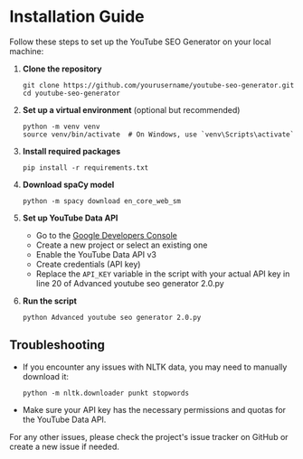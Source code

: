 # Installation Guide

Follow these steps to set up the YouTube SEO Generator on your local machine:

1. **Clone the repository**

   ```
   git clone https://github.com/yourusername/youtube-seo-generator.git
   cd youtube-seo-generator
   ```

2. **Set up a virtual environment** (optional but recommended)

   ```
   python -m venv venv
   source venv/bin/activate  # On Windows, use `venv\Scripts\activate`
   ```

3. **Install required packages**

   ```
   pip install -r requirements.txt
   ```

4. **Download spaCy model**

   ```
   python -m spacy download en_core_web_sm
   ```

5. **Set up YouTube Data API**

   - Go to the [Google Developers Console](https://console.developers.google.com/)
   - Create a new project or select an existing one
   - Enable the YouTube Data API v3
   - Create credentials (API key)
   - Replace the `API_KEY` variable in the script with your actual API key in line 20 of Advanced youtube seo generator 2.0.py

6. **Run the script**

   ```
   python Advanced youtube seo generator 2.0.py
   ```

## Troubleshooting

- If you encounter any issues with NLTK data, you may need to manually download it:

  ```
  python -m nltk.downloader punkt stopwords
  ```

- Make sure your API key has the necessary permissions and quotas for the YouTube Data API.

For any other issues, please check the project's issue tracker on GitHub or create a new issue if needed.